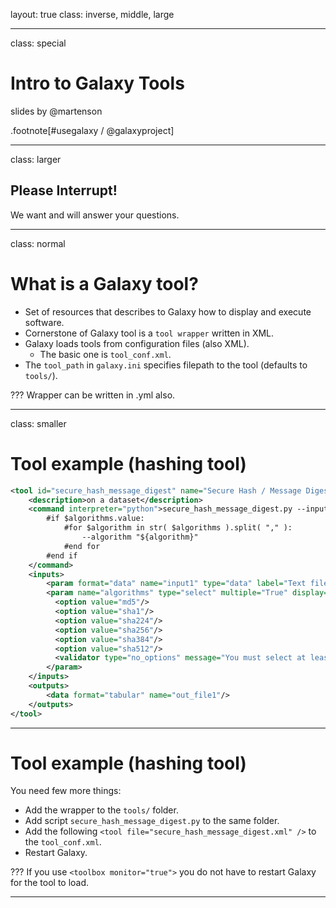 layout: true
class: inverse, middle, large

---
class: special
# Intro to Galaxy Tools

slides by @martenson

.footnote[\#usegalaxy / @galaxyproject]

---
class: larger

## Please Interrupt!
We want and will answer your questions.

---
class: normal
# What is a Galaxy tool?

- Set of resources that describes to Galaxy how to display and execute software.
- Cornerstone of Galaxy tool is a `tool wrapper` written in XML.
- Galaxy loads tools from configuration files (also XML).
  - The basic one is `tool_conf.xml`.
- The `tool_path` in `galaxy.ini` specifies filepath to the tool (defaults to `tools/`).

???
Wrapper can be written in .yml also.

---
class: smaller

# Tool example (hashing tool)

```xml
<tool id="secure_hash_message_digest" name="Secure Hash / Message Digest" version="0.0.1">
    <description>on a dataset</description>
    <command interpreter="python">secure_hash_message_digest.py --input "${input1}" --output "${out_file1}"
        #if $algorithms.value:
            #for $algorithm in str( $algorithms ).split( "," ):
                --algorithm "${algorithm}"
            #end for
        #end if
    </command>
    <inputs>
        <param format="data" name="input1" type="data" label="Text file"/>
        <param name="algorithms" type="select" multiple="True" display="checkboxes" label="Choose the algorithms">
          <option value="md5"/>
          <option value="sha1"/>
          <option value="sha224"/>
          <option value="sha256"/>
          <option value="sha384"/>
          <option value="sha512"/>
          <validator type="no_options" message="You must select at least one algorithm." />
        </param>
    </inputs>
    <outputs>
        <data format="tabular" name="out_file1"/>
    </outputs>
</tool>
```

---
# Tool example (hashing tool)

You need few more things:
- Add the wrapper to the `tools/` folder.
- Add script `secure_hash_message_digest.py` to the same folder.
- Add the following `<tool file="secure_hash_message_digest.xml" />` to the `tool_conf.xml`.
- Restart Galaxy.

???
If you use `<toolbox monitor="true">` you do not have to restart Galaxy for the tool to load.

---
